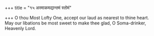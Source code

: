 +++
title = "१५ अस्माकमद्यान्तमं स्तोमं"

+++
O thou Most Lofty One, accept our laud as nearest to thine heart.  
     May our libations be most sweet to make thee glad, O Soma-drinker, Heavenly Lord.